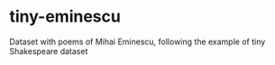 # tiny-eminescu
Dataset with poems of Mihai Eminescu, following the example of tiny Shakespeare dataset
